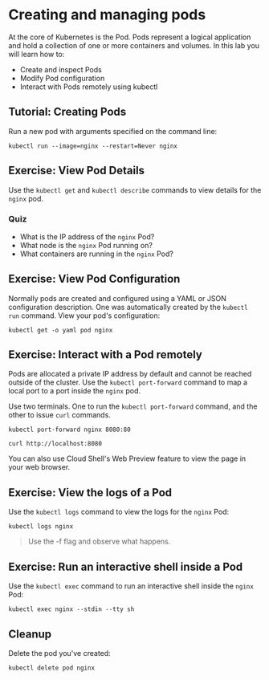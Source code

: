 # Creating and managing pods

At the core of Kubernetes is the Pod. Pods represent a logical application and hold a collection of one or more containers and volumes. In this lab you will learn how to:

* Create and inspect Pods
* Modify Pod configuration
* Interact with Pods remotely using kubectl

## Tutorial: Creating Pods

Run a new pod with arguments specified on the command line:

```
kubectl run --image=nginx --restart=Never nginx
```

## Exercise: View Pod Details

Use the `kubectl get` and `kubectl describe` commands to view details for the
`nginx` pod.

### Quiz

* What is the IP address of the `nginx` Pod?
* What node is the `nginx` Pod running on?
* What containers are running in the `nginx` Pod?

## Exercise: View Pod Configuration

Normally pods are created and configured using a YAML or JSON configuration
description. One was automatically created by the `kubectl run` command. View
your pod's configuration:

```
kubectl get -o yaml pod nginx
```

## Exercise: Interact with a Pod remotely

Pods are allocated a private IP address by default and cannot be reached outside of the cluster. Use the `kubectl port-forward` command to map a local port to a port inside the `nginx` pod. 

Use two terminals. One to run the `kubectl port-forward` command, and the other to issue `curl` commands.

```
kubectl port-forward nginx 8080:80
```

```
curl http://localhost:8080
```

You can also use Cloud Shell's Web Preview feature to view the page in your web
browser.

## Exercise: View the logs of a Pod

Use the `kubectl logs` command to view the logs for the `nginx` Pod:

```
kubectl logs nginx
```

> Use the -f flag and observe what happens.

## Exercise: Run an interactive shell inside a Pod

Use the `kubectl exec` command to run an interactive shell inside the `nginx` Pod:

```
kubectl exec nginx --stdin --tty sh
```

## Cleanup

Delete the pod you've created:

```
kubectl delete pod nginx
```
